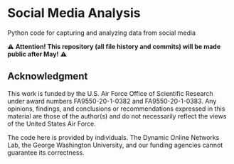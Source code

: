 # Social Media Analysis

Python code for capturing and analyzing data from social media

⚠️ **Attention! This repository (all file history and commits) will be made public after May!** ⚠️

## Acknowledgment

This work is funded by the U.S. Air Force Office of Scientific Research under award numbers FA9550-20-1-0382 and FA9550-20-1-0383. Any opinions, findings, and conclusions or recommendations expressed in this material are those of the author(s) and do not necessarily reflect the views of the United States Air Force.

The code here is provided by individuals. The Dynamic Online Networks Lab, the George Washington University, and our funding agencies cannot guarantee its correctness.

